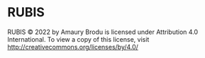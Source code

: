 # RUBIS

RUBIS © 2022 by Amaury Brodu is licensed under Attribution 4.0 International. To view a copy of this license, visit http://creativecommons.org/licenses/by/4.0/
